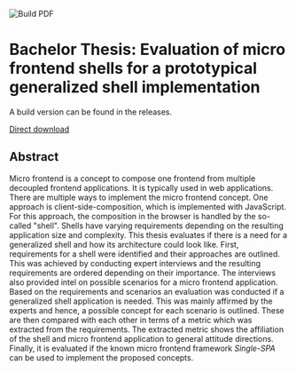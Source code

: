 ![Build PDF](https://github.com/NicoVogel/ba-thesis/workflows/Build%20PDF/badge.svg)

# Bachelor Thesis: Evaluation of micro frontend shells for a prototypical generalized shell implementation

A build version can be found in the releases.

[Direct download](https://github.com/NicoVogel/ba-thesis/releases/download/final/BA_NicoVogel.pdf)

## Abstract

Micro frontend is a concept to compose one frontend from multiple decoupled frontend applications.
It is typically used in web applications.
There are multiple ways to implement the micro frontend concept.
One approach is client-side-composition, which is implemented with JavaScript.
For this approach, the composition in the browser is handled by the so-called "shell".
Shells have varying requirements depending on the resulting application size and complexity.
This thesis evaluates if there is a need for a generalized shell and how its architecture could look like.
First, requirements for a shell were identified and their approaches are outlined.
This was achieved by conducting expert interviews and the resulting requirements are ordered depending on their importance.
The interviews also provided intel on possible scenarios for a micro frontend application.
Based on the requirements and scenarios an evaluation was conducted if a generalized shell application is needed.
This was mainly affirmed by the experts and hence, a possible concept for each scenario is outlined.
These are then compared with each other in terms of a metric which was extracted from the requirements.
The extracted metric shows the affiliation of the shell and micro frontend application to general attitude directions.
Finally, it is evaluated if the known micro frontend framework *Single-SPA* can be used to implement the proposed concepts.
